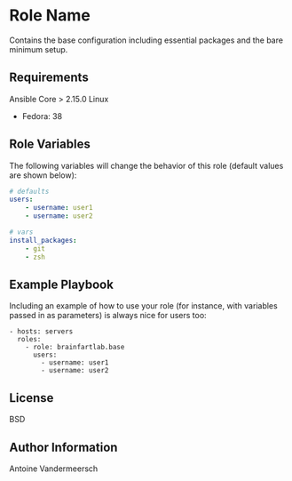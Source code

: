 Role Name
=========

Contains the base configuration including essential packages and the bare minimum setup.

Requirements
------------

Ansible Core > 2.15.0
Linux
- Fedora: 38

Role Variables
--------------

The following variables will change the behavior of this role (default values are shown below):
```yaml
# defaults
users:
    - username: user1
    - username: user2

# vars
install_packages:
    - git
    - zsh
```

Example Playbook
----------------

Including an example of how to use your role (for instance, with variables passed in as parameters) is always nice for users too:

    - hosts: servers
      roles:
        - role: brainfartlab.base
          users:
            - username: user1
            - username: user2

License
-------

BSD

Author Information
------------------

Antoine Vandermeersch
